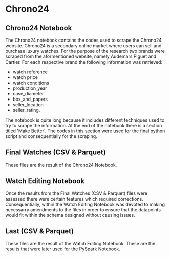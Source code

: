 # Chrono24

## Chrono24 Notebook

The Chrono24 notebook contains the codes used to scrape the Chrono24 website. Chrono24 is a secondary online market where users can sell and purchase luxury watches. For the purpose of the research two brands were scraped from the aformentioned website, namely Audemars Piguet and Cartier. For each respective brand the following information was retrieved:

- watch reference
- watch price
- watch conditions
- production_year
- case_diameter
- box_and_papers
- seller_location
- seller_rating.

The notebook is quite long because it includes different techniques used to try to scrape the information. At the end of the notebook there is a section titled 'Make Better'. The codes in this section were used for the final python script and consequentially for the scraping.

## Final Watches (CSV & Parquet)

These files are the result of the Chrono24 Notebook.

## Watch Editing Notebook

Once the results from the Final Watches (CSV & Parquet) files were assessed there were certain features which required corrections. Consequentially, within the Watch Editing Notebook was devoted to making necessarry amendments to the files in order to ensure that the datapoints would fit within the schema designed without causing issues.

## Last (CSV & Parquet)

These files are the result of the Watch Editing Notebook. These are the results that were later used for the PySpark Notebook.
